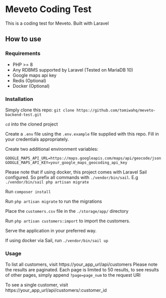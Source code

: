 # Meveto Coding Test 

This is a coding test for Meveto. 
Built with Laravel

## How to use

### Requirements
* PHP >= 8
* Any RDBMS supported by Laravel (Tested on MariaDB 10)
* Google maps api key
* Redis (Optional)
* Docker (Optional)

### Installation
Simply clone this repo:
`git clone https://github.com/tomiwahq/meveto-backend-test.git`

`cd` into the cloned project

Create a `.env` file using the `.env.example` file supplied with this repo.
Fill in your credentials appropriately.

Create two additional environment variables:

```
GOOGLE_MAPS_API_URL=https://maps.googleapis.com/maps/api/geocode/json
GOOGLE_MAPS_API_KEY=your_google_maps_geocoding_api_key
```

Please note that if using docker, this project comes with Laravel Sail configured.
So prefix all commands with `./vendor/bin/sail`. E.g `./vendor/bin/sail php artisan migrate`

Run `composer install`

Run `php artisan migrate` to run the migrations

Place the `customers.csv` file in the `./storage/app/` directory

Run `php artisan customers:import` to import the customers.

Serve the application in your preferred way.

If using docker via Sail, run `./vendor/bin/sail up`

### Usage
To list all customers, visit https://your_app_url/api/customers
Please note the results are paginated.
Each page is limited to 50 results, to see results of other pages, simply append `?page=page_num` to the request URI

To see a single customer, visit https://your_app_url/api/customers/:customer_id
